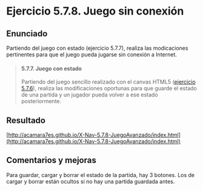 # Ejercicio 5.7.8. Juego sin conexión
## Enunciado
Partiendo del juego con estado (ejercicio 5.7.7), realiza las modicaciones pertinentes para que el juego pueda jugarse sin conexión a Internet.
> #### 5.7.7. Juego con estado
> Partiendo del juego sencillo realizado con el canvas HTML5 ([ejercicio 5.7.6](http://github.com/acamara7es/X-Nav-5.7.6-JuegoCanvas)), realiza las modificaciones oportunas para que guarde el estado de una partida y un jugador pueda volver a ese estado posteriormente.

## Resultado
[http://acamara7es.github.io/X-Nav-5.7.8-JuegoAvanzado/index.html](http://acamara7es.github.io/X-Nav-5.7.8-JuegoAvanzado/index.html)

## Comentarios y mejoras
Para guardar, cargar y borrar el estado de la partida, hay 3 botones. Los de cargar y borrar están ocultos si no hay una partida guardada antes.
